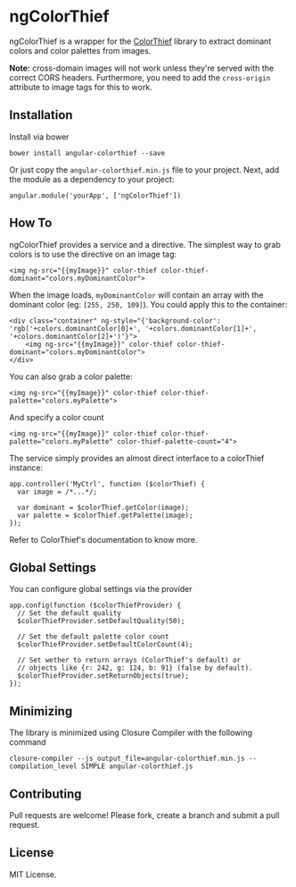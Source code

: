 # ngColorThief

ngColorThief is a wrapper for the [ColorThief](https://github.com/lokesh/color-thief) library to extract dominant colors and color palettes from images.

**Note:** cross-domain images will not work unless they're served with the correct CORS headers. Furthermore, you need to add the `cross-origin` attribute to image tags for this to work.

## Installation

Install via bower

    bower install angular-colorthief --save

Or just copy the `angular-colorthief.min.js` file to your project. Next, add the module as a dependency to your project:

    angular.module('yourApp', ['ngColorThief'])

## How To

ngColorThief provides a service and a directive. The simplest way to grab colors is to use the directive on an image tag:

    <img ng-src="{{myImage}}" color-thief color-thief-dominant="colors.myDominantColor">

When the image loads, `myDominantColor` will contain an array with the dominant color (eg: `[255, 250, 109]`). You could apply this to the container:

    <div class="container" ng-style="{'background-color': 'rgb('+colors.dominantColor[0]+', '+colors.dominantColor[1]+', '+colors.dominantColor[2]+')'}">
        <img ng-src="{{myImage}}" color-thief color-thief-dominant="colors.myDominantColor">
    </div>

You can also grab a color palette:

    <img ng-src="{{myImage}}" color-thief color-thief-palette="colors.myPalette">

And specify a color count

    <img ng-src="{{myImage}}" color-thief color-thief-palette="colors.myPalette" color-thief-palette-count="4">

The service simply provides an almost direct interface to a colorThief instance:

    app.controller('MyCtrl', function ($colorThief) {
      var image = /*...*/;

      var dominant = $colorThief.getColor(image);
      var palette = $colorThief.getPalette(image);
    });
    
Refer to ColorThief's documentation to know more.

## Global Settings

You can configure global settings via the provider

    app.config(function ($colorThiefProvider) {
      // Set the default quality
      $colorThiefProvider.setDefaultQuality(50);

      // Set the default palette color count
      $colorThiefProvider.setDefaultColorCount(4);

      // Set wether to return arrays (ColorThief's default) or
      // objects like {r: 242, g: 124, b: 91} (false by default).
      $colorThiefProvider.setReturnObjects(true);
    });
    
## Minimizing

The library is minimized using Closure Compiler with the following command

    closure-compiler --js_output_file=angular-colorthief.min.js --compilation_level SIMPLE angular-colorthief.js
    
## Contributing

Pull requests are welcome! Please fork, create a branch and submit a pull request.

## License

MIT License.
